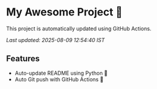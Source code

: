 # My Awesome Project 🚀

This project is automatically updated using GitHub Actions.

_Last updated: 2025-08-09 12:54:40 IST_

## Features
- Auto-update README using Python 🐍
- Auto Git push with GitHub Actions 🤖
